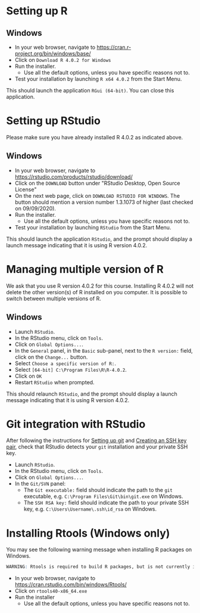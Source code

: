 # Setting up R

## Windows

- In your web browser, navigate to <https://cran.r-project.org/bin/windows/base/>
- Click on `Download R 4.0.2 for Windows`
- Run the installer.
  + Use all the default options, unless you have specific reasons not to.
- Test your installation by launching `R x64 4.0.2` from the Start Menu.

This should launch the application `RGui (64-bit)`.
You can close this application.

# Setting up RStudio

Please make sure you have already installed R 4.0.2 as indicated above.

## Windows

- In your web browser, navigate to <https://rstudio.com/products/rstudio/download/>
- Click on the `DOWNLOAD` button under "RStudio Desktop, Open Source License"
- On the next web page, click on `DOWNLOAD RSTUDIO FOR WINDOWS`.
  The button should mention a version number 1.3.1073 of higher (last checked on 09/09/2020).
- Run the installer.
  + Use all the default options, unless you have specific reasons not to.
- Test your installation by launching `RStudio` from the Start Menu.

This should launch the application `RStudio`, and the prompt should display a launch message indicating that it is using R version 4.0.2.

# Managing multiple version of R

We ask that you use R version 4.0.2 for this course.
Installing R 4.0.2 will not delete the other version(s) of R installed on you computer.
It is possible to switch between multiple versions of R.

## Windows

- Launch `RStudio`.
- In the RStudio menu, click on `Tools`.
- Click on `Global Options...`.
- In the `General` panel, in the `Basic` sub-panel, next to the `R version:` field, click on the `Change...` button.
- Select `Choose a specific version of R:`.
- Select `[64-bit] C:\Program Files\R\R-4.0.2`.
- Click on `OK`
- Restart `RStudio` when prompted.

This should relaunch `RStudio`, and the prompt should display a launch message indicating that it is using R version 4.0.2.

# Git integration with RStudio

After following the instructions for [Setting up git](git_setup.md) and [Creating an SSH key pair](create_ssh_keypair.md), check that RStudio detects your `git` installation and your private SSH key.

- Launch `RStudio`.
- In the RStudio menu, click on `Tools`.
- Click on `Global Options...`.
- In the `Git/SVN` panel:
  + The `Git executable:` field should indicate the path to the `git` executable, e.g. `C:\Program Files\Git\bin\git.exe` on Windows.
  + The `SSH RSA key:` field should indicate the path to your private SSH key, e.g. `C:\Users\Username\.ssh\id_rsa` on Windows.

# Installing Rtools (Windows only)

You may see the following warning message when installing R packages on Windows.

```r
WARNING: Rtools is required to build R packages, but is not currently installed.
```

- In your web browser, navigate to <https://cran.rstudio.com/bin/windows/Rtools/>
- Click on `rtools40-x86_64.exe`
- Run the installer
  + Use all the default options, unless you have specific reasons not to.
